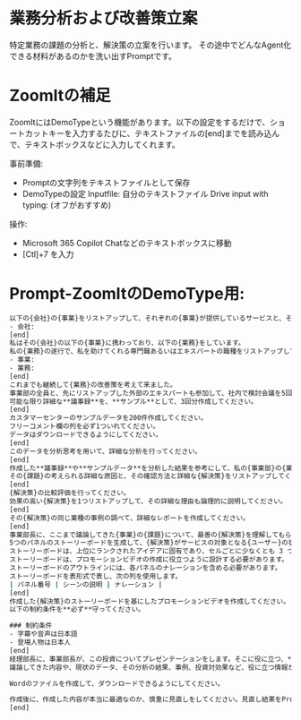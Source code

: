 # 業務分析および改善策立案

特定業務の課題の分析と、解決策の立案を行います。
その途中でどんなAgent化できる材料があるのかを洗い出すPromptです。

# ZoomItの補足
ZoomItにはDemoTypeという機能があります。以下の設定をするだけで、ショートカットキーを入力するたびに、テキストファイルの[end]までを読み込んで、テキストボックスなどに入力してくれます。

事前準備:
- Promptの文字列をテキストファイルとして保存
- DemoTypeの設定
    Inputfile: 自分のテキストファイル
    Drive input with typing: (オフがおすすめ)

操作:
- Microsoft 365 Copilot Chatなどのテキストボックスに移動
- [Ctl]+7 を入力

# Prompt-ZoomItのDemoType用:
```cmd
以下の{会社}の{事業}をリストアップして、それぞれの{事業}が提供しているサービスと、そのサービスの対象となる{ユーザー}が誰なのかを詳細に説明してください。
- 会社:
[end]
私はその{会社}の以下の{事業}に携わっており、以下の{業務}をしています。
私の{業務}の遂行で、私を助けてくれる専門職あるいはエキスパートの職種をリストアップしてください。各エキスパートが必要とされる職務や能力を詳細に説明してください。
- 事業:
- 業務:
[end]
これまでも継続して{業務}の改善策を考えて来ました。
事業部の全員と、先にリストアップした外部のエキスパートも参加して、社内で検討会議を5回行いました。
可能な限り詳細な**議事録**を、**サンプル**として、3回分作成してください。
[end]
カスタマーセンターのサンプルデータを200件作成してください。
フリーコメント欄の列を必ず1ついれてください。
データはダウンロードできるようにしてください。
[end]
このデータを分析思考を用いて、詳細な分析を行ってください。
[end]
作成した**議事録**や**サンプルデータ**を分析した結果を参考にして、私の{事業部}の{業務}の{課題}をリストアップしてください。
その{課題}の考えられる詳細な原因と、その確認方法と詳細な{解決策}をリストアップしてください。{解決策}の手順が作成できる場合は、手順を作成してください。
[end]
{解決策}の比較評価を行ってください。
効果の高い{解決策}を1つリストアップして、その詳細な理由も論理的に説明してください。
[end]
その{解決策}の同じ業種の事例の調べて、詳細なレポートを作成してください。
[end]
事業部長に、ここまで議論してきた{事業}の{課題}について、最善の{解決策}を理解してもらいたいです。そのために、{事業}が劇的に改善する最も効果の高いとランクされた{解決策}のストーリーをストーリーボードの形で伝えます。
5つのパネルのストーリーボードを生成して、{解決策}がサービスの対象となる{ユーザー}の状況をどのように改善・変化させるかを説明します。
ストーリーボードは、上位にランクされたアイデアに固有であり、セルごとに少なくとも 3 つの箇条書きを持つエキスパート レベルである必要があります。
ストーリーボードは、プロモーションビデオの作成に役立つように設計する必要があります。
ストーリーボードのアウトラインには、各パネルのナレーションを含める必要があります。
ストーリーボードを表形式で表し、次の列を使用します。
| パネル番号 | シーンの説明 | ナレーション |
[end]
作成した{解決策}のストーリーボードを基にしたプロモーションビデオを作成してください。
以下の制約条件を**必ず**守ってください。

### 制約条件
- 字幕や音声は日本語
- 登場人物は日本人
[end]
経理部長に、事業部長が、この投資についてプレゼンテーションをします。そこに役に立つ、**全て**の情報を入れます。
議論してきた内容や、現状のデータ、その分析の結果、事例、投資対効果など、役に立つ情報があればそれも作成してください。ユーザー視点であり、論理的かつ具体的かつ詳細な説明文も作成してください。

Wordのファイルを作成して、ダウンロードできるようにしてください。

作成後に、作成した内容が本当に最適なのか、慎重に見直しをしてください。見直し結果をPromptに反映して、再度実行してください。
[end]
```
